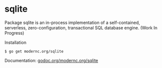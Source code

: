 # sqlite

Package sqlite is an in-process implementation of a self-contained, serverless, zero-configuration, transactional SQL database engine. (Work In Progress)

Installation

    $ go get modernc.org/sqlite

Documentation: [godoc.org/modernc.org/sqlite](http://godoc.org/modernc.org/sqlite)
